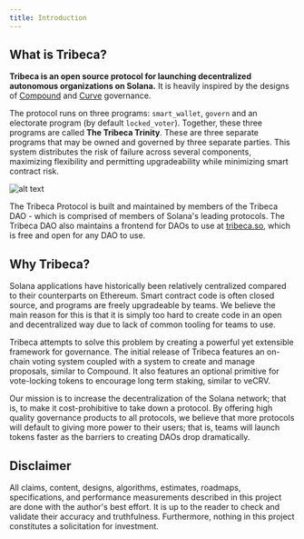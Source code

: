 ```yaml
---
title: Introduction
---
```


## What is Tribeca?

**Tribeca is an open source protocol for launching decentralized autonomous organizations on Solana.** It is heavily inspired by the designs of [Compound](https://compound.finance/docs/governance) and [Curve](https://curve.readthedocs.io/dao-vecrv.html) governance.

The protocol runs on three programs: `smart_wallet`, `govern` and an electorate program (by default `locked_voter`). Together, these three programs are called **The Tribeca Trinity**. These are three separate programs that may be owned and governed by three separate parties. This system distributes the risk of failure across several components, maximizing flexibility and permitting upgradeability while minimizing smart contract risk.

![alt text](https://files.gitbook.com/v0/b/gitbook-x-prod.appspot.com/o/spaces%2FdIVFli1E0ZyBv3c7e0Yh%2Fuploads%2FT3uiD4a3CPy259NEKRdB%2FTribecaDAO_1.png?alt=media&token=aa9601cf-01cd-46e5-a8ac-d630038d2c88)

The Tribeca Protocol is built and maintained by members of the Tribeca DAO - which is comprised of members of Solana's leading protocols. The Tribeca DAO also maintains a frontend for DAOs to use at [tribeca.so](https://tribeca.so), which is free and open for any DAO to use.

## Why Tribeca?

Solana applications have historically been relatively centralized compared to their counterparts on Ethereum. Smart contract code is often closed source, and programs are freely upgradeable by teams. We believe the main reason for this is that it is simply too hard to create code in an open and decentralized way due to lack of common tooling for teams to use.

Tribeca attempts to solve this problem by creating a powerful yet extensible framework for governance. The initial release of Tribeca features an on-chain voting system coupled with a system to create and manage proposals, similar to Compound. It also features an optional primitive for vote-locking tokens to encourage long term staking, similar to veCRV.

Our mission is to increase the decentralization of the Solana network; that is, to make it cost-prohibitive to take down a protocol. By offering high quality governance products to all protocols, we believe that more protocols will default to giving more power to their users; that is, teams will launch tokens faster as the barriers to creating DAOs drop dramatically.

## Disclaimer

All claims, content, designs, algorithms, estimates, roadmaps, specifications, and performance measurements described in this project are done with the author's best effort. It is up to the reader to check and validate their accuracy and truthfulness. Furthermore, nothing in this project constitutes a solicitation for investment.

